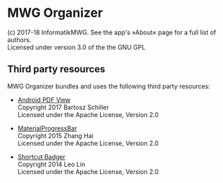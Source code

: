 # MWG Organizer
(c) 2017-18 InformatikMWG. See the app's »About« page for a full list of authors.  
Licensed under version 3.0 of the the GNU GPL

## Third party resources

MWG Organizer bundles and uses the following third party resources:

 - [Android PDF View](https://github.com/barteksc/AndroidPdfViewer)  
   Copyright 2017 Bartosz Schiller  
   Licensed under the Apache License, Version 2.0

 - [MaterialProgressBar](https://github.com/DreaminginCodeZH/MaterialProgressBar)  
   Copyright 2015 Zhang Hai  
   Licensed under the Apache License, Version 2.0
   
 - [Shortcut Badger](https://github.com/leolin310148/ShortcutBadger)  
   Copyright 2014 Leo Lin  
   Licensed under the Apache License, Version 2.0